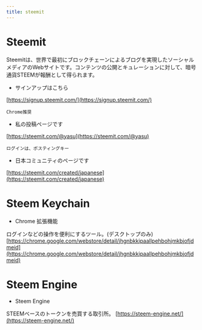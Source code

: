 ```yaml
---
title: steemit
---
```



# Steemit 
Steemitは、世界で最初にブロックチェーンによるブログを実現したソーシャルメディアのWebサイトです。コンテンツの公開とキュレーションに対して、暗号通貨STEEMが報酬として得られます。

* サインアップはこちら

[https://signup.steemit.com/](https://signup.steemit.com/)

`Chrome推奨`

* 私の投稿ページです

[https://steemit.com/@yasu](https://steemit.com/@yasu)

`ログインは、ポスティングキー`

* 日本コミュニティのページです

[https://steemit.com/created/japanese](https://steemit.com/created/japanese)


# Steem Keychain
* Chrome 拡張機能

ログインなどの操作を便利にするツール。(デスクトップのみ)
[https://chrome.google.com/webstore/detail/jhgnbkkipaallpehbohjmkbjofjdmeid](https://chrome.google.com/webstore/detail/jhgnbkkipaallpehbohjmkbjofjdmeid)



# Steem Engine
* Steem Engine

STEEMベースのトークンを売買する取引所。
[https://steem-engine.net/](https://steem-engine.net/)

